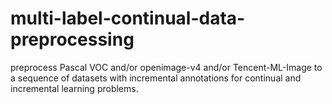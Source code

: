 # multi-label-continual-data-preprocessing
preprocess Pascal VOC and/or openimage-v4 and/or Tencent-ML-Image to a sequence of datasets with incremental annotations for continual and incremental learning problems.
